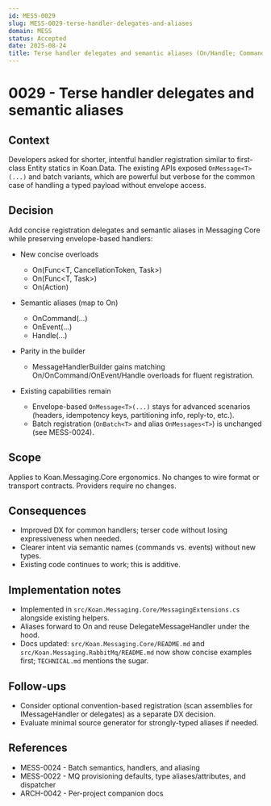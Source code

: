 ```yaml
---
id: MESS-0029
slug: MESS-0029-terse-handler-delegates-and-aliases
domain: MESS
status: Accepted
date: 2025-08-24
title: Terse handler delegates and semantic aliases (On/Handle; Command/Event)
---
```


# 0029 - Terse handler delegates and semantic aliases

## Context

Developers asked for shorter, intentful handler registration similar to first-class Entity statics in Koan.Data. The existing APIs exposed `OnMessage<T>(...)` and batch variants, which are powerful but verbose for the common case of handling a typed payload without envelope access.

## Decision

Add concise registration delegates and semantic aliases in Messaging Core while preserving envelope-based handlers:

- New concise overloads

  - On<T>(Func<T, CancellationToken, Task>)
  - On<T>(Func<T, Task>)
  - On<T>(Action<T>)

- Semantic aliases (map to On<T>)

  - OnCommand<T>(...)
  - OnEvent<T>(...)
  - Handle<T>(...)

- Parity in the builder

  - MessageHandlerBuilder gains matching On/OnCommand/OnEvent/Handle overloads for fluent registration.

- Existing capabilities remain
  - Envelope-based `OnMessage<T>(...)` stays for advanced scenarios (headers, idempotency keys, partitioning info, reply-to, etc.).
  - Batch registration (`OnBatch<T>` and alias `OnMessages<T>`) is unchanged (see MESS-0024).

## Scope

Applies to Koan.Messaging.Core ergonomics. No changes to wire format or transport contracts. Providers require no changes.

## Consequences

- Improved DX for common handlers; terser code without losing expressiveness when needed.
- Clearer intent via semantic names (commands vs. events) without new types.
- Existing code continues to work; this is additive.

## Implementation notes

- Implemented in `src/Koan.Messaging.Core/MessagingExtensions.cs` alongside existing helpers.
- Aliases forward to On<T> and reuse DelegateMessageHandler<T> under the hood.
- Docs updated: `src/Koan.Messaging.Core/README.md` and `src/Koan.Messaging.RabbitMq/README.md` now show concise examples first; `TECHNICAL.md` mentions the sugar.

## Follow-ups

- Consider optional convention-based registration (scan assemblies for IMessageHandler<T> or delegates) as a separate DX decision.
- Evaluate minimal source generator for strongly-typed aliases if needed.

## References

- MESS-0024 - Batch semantics, handlers, and aliasing
- MESS-0022 - MQ provisioning defaults, type aliases/attributes, and dispatcher
- ARCH-0042 - Per-project companion docs
